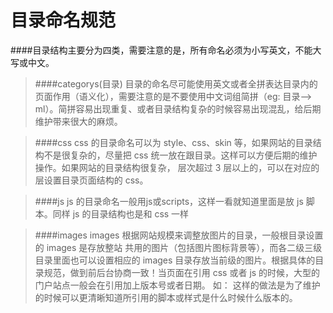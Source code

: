 # 目录命名规范

####目录结构主要分为四类，需要注意的是，所有命名必须为小写英文，不能大写或中文。

>####categorys(目录) 
>目录的命名尽可能使用英文或者全拼表达目录内的页面作用（语义化），需要注意的是不要使用中文词组简拼（eg: 目录--> ml）。简拼容易出现重复、或者目录结构复杂的时候容易出现混乱，给后期维护带来很大的麻烦。 

>####css 
>css 的目录命名可以为  style、css、skin 等，如果网站的目录结构不是很复杂的，尽量把 css 统一放在跟目录。这样可以方便后期的维护操作。如果网站的目录结构很复杂， 层次超过 3 层以上的，可以在对应的层设置目录页面结构的 css。

>####js
>js 的目录命名一般用js或scripts，这样一看就知道里面是放 js 脚本。同样 js 的目录结构也是和 css 一样

>####images
>images 根据网站规模来调整放图片的目录，一般根目录设置的 images 是存放整站 共用的图片（包括图片图标背景等），而各二级三级目录里面也可以设置相应的 images 目录存放当前级的图片。根据具体的目录规范，做到前后台协商一致！当页面在引用 css 或者 js 的时候，大型的门户站点一般会在引用加上版本号或者日期。   如：<script type="text/javascript" src="xxx.js?v=1.0"></script>  这样的做法是为了维护的时候可以更清晰知道所引用的脚本或样式是什么时候什么版本的。